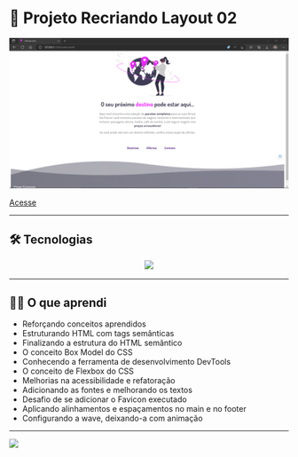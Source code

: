 # 🧠 Projeto Recriando Layout 02

![preview](./.github/preview.png)

[Acesse](https://prdsilva80.github.io/Recriando_Layout_02/)

---

## 🛠️ Tecnologias

<p align="center">
  <a href="https://skillicons.dev">
    <img src="https://skillicons.dev/icons?i=vscode,figma,html,css,git,github" />
  </a>
</p>

---

## 👨‍🎓 O que aprendi

- Reforçando conceitos aprendidos
- Estruturando HTML com tags semânticas
- Finalizando a estrutura do HTML semântico
- O conceito Box Model do CSS
- Conhecendo a ferramenta de desenvolvimento DevTools
- O conceito de Flexbox do CSS
- Melhorias na acessibilidade e refatoração
- Adicionando as fontes e melhorando os textos
- Desafio de se adicionar o Favicon executado
- Aplicando alinhamentos e espaçamentos no main e no footer
- Configurando a wave, deixando-a com animação

---


<a href = "mailto:probertos717@gmail.com"><img src="https://img.shields.io/badge/Gmail-D14836?style=for-the-badge&logo=gmail&logoColor=white" target="_blank">